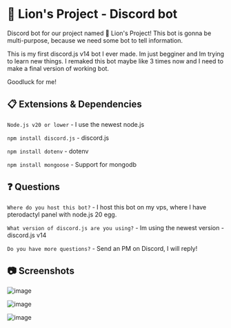 # 🦁 Lion's Project - Discord bot

Discord bot for our project named 🦁 Lion's Project! This bot is gonna be multi-purpose, because we need some bot to tell information.

This is my first discord.js v14 bot I ever made. Im just begginer and Im trying to learn new things. I remaked this bot maybe like 3 times now and I need to make a final version of working bot. 

Goodluck for me!

## 📋 Extensions & Dependencies

`Node.js v20 or lower` - I use the newest node.js

`npm install discord.js` - discord.js

`npm install dotenv` - dotenv

`npm install mongoose` - Support for mongodb

## ❓ Questions

`Where do you host this bot?` - I host this bot on my vps, where I have pterodactyl panel with node.js 20 egg.

`What version of discord.js are you using?` - Im using the newest version - discord.js v14

`Do you have more questions?` - Send an PM on Discord, I will reply!

## 📷 Screenshots

![image](https://github.com/L0stedMrlion/lionsproject-dsbot/assets/87368344/4e7f157c-5948-44c3-b44b-507c3fd1101b) 

![image](https://github.com/L0stedMrlion/lionsproject-dsbot/assets/87368344/edf82bd8-b929-4607-b593-6c0e69774ece) 

![image](https://github.com/L0stedMrlion/lionsproject-dsbot/assets/87368344/2a085b9e-045f-4452-8b4d-50c0ef03b0c8)